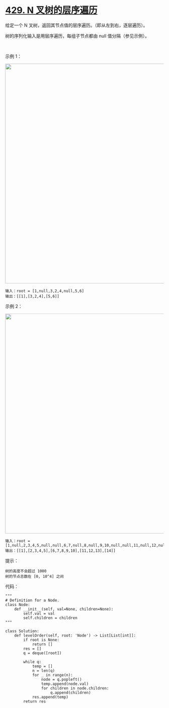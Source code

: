 # [429. N 叉树的层序遍历](https://leetcode-cn.com/problems/n-ary-tree-level-order-traversal/)

给定一个 N 叉树，返回其节点值的层序遍历。（即从左到右，逐层遍历）。

树的序列化输入是用层序遍历，每组子节点都由 null 值分隔（参见示例）。

 

示例 1：

<img src="https://assets.leetcode.com/uploads/2018/10/12/narytreeexample.png" width="700" />

```
输入：root = [1,null,3,2,4,null,5,6]
输出：[[1],[3,2,4],[5,6]]
```
示例 2：

<img src="https://assets.leetcode.com/uploads/2019/11/08/sample_4_964.png" width="700" />

```
输入：root = [1,null,2,3,4,5,null,null,6,7,null,8,null,9,10,null,null,11,null,12,null,13,null,null,14]
输出：[[1],[2,3,4,5],[6,7,8,9,10],[11,12,13],[14]]
```

提示：
```
树的高度不会超过 1000
树的节点总数在 [0, 10^4] 之间
```

代码：
```python3
"""
# Definition for a Node.
class Node:
    def __init__(self, val=None, children=None):
        self.val = val
        self.children = children
"""

class Solution:
    def levelOrder(self, root: 'Node') -> List[List[int]]:
        if root is None:
            return []
        res = []
        q = deque([root])

        while q:
            temp = []
            n = len(q)
            for _ in range(n):
                node = q.popleft()
                temp.append(node.val)
                for children in node.children:
                    q.append(children)
            res.append(temp)
        return res
```